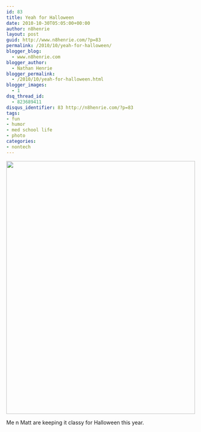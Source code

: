 ```yaml
---
id: 83
title: Yeah for Halloween
date: 2010-10-30T05:05:00+00:00
author: n8henrie
layout: post
guid: http://www.n8henrie.com/?p=83
permalink: /2010/10/yeah-for-halloween/
blogger_blog:
  - www.n8henrie.com
blogger_author:
  - Nathan Henrie
blogger_permalink:
  - /2010/10/yeah-for-halloween.html
blogger_images:
  - 1
dsq_thread_id:
  - 823689411
disqus_identifier: 83 http://n8henrie.com/?p=83
tags:
- fun
- humor
- med school life
- photo
categories:
- nontech
---
```

<div>
  <a href="{{ site.url }}/uploads/2012/09/photo1.jpg.scaled.5001.jpg"><img src="{{ site.url }}/uploads/2012/09/photo1.jpg.scaled.5001.jpg" width="500" height="669" /></a> 
  
  <p>
    Me n Matt are keeping it classy for Halloween this year.
  </p>
</div>

<div>
</div>